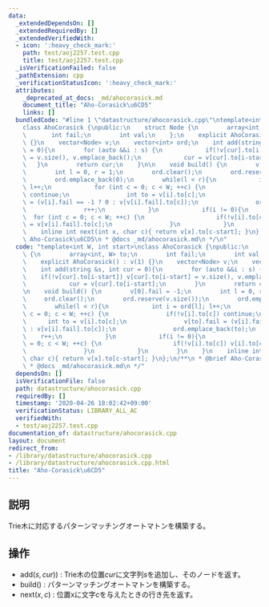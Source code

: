 ```yaml
---
data:
  _extendedDependsOn: []
  _extendedRequiredBy: []
  _extendedVerifiedWith:
  - icon: ':heavy_check_mark:'
    path: test/aoj2257.test.cpp
    title: test/aoj2257.test.cpp
  _isVerificationFailed: false
  _pathExtension: cpp
  _verificationStatusIcon: ':heavy_check_mark:'
  attributes:
    _deprecated_at_docs: _md/ahocorasick.md
    document_title: "Aho-Corasick\u6CD5"
    links: []
  bundledCode: "#line 1 \"datastructure/ahocorasick.cpp\"\ntemplate<int W, int start>\n\
    class AhoCorasick {\npublic:\n    struct Node {\n        array<int, W> to;\n \
    \       int fail;\n        int val;\n    };\n    explicit AhoCorasick() : v(1)\
    \ {}\n    vector<Node> v;\n    vector<int> ord;\n    int add(string &s, int cur\
    \ = 0){\n        for (auto &&i : s) {\n            if(!v[cur].to[i-start]) v[cur].to[i-start]\
    \ = v.size(), v.emplace_back();\n            cur = v[cur].to[i-start];\n     \
    \   }\n        return cur;\n    }\n\n    void build() {\n        v[0].fail = -1;\n\
    \        int l = 0, r = 1;\n        ord.clear();\n        ord.reserve(v.size());\n\
    \        ord.emplace_back(0);\n        while(l < r){\n            int i = ord[l];\
    \ l++;\n            for (int c = 0; c < W; ++c) {\n                if(!v[i].to[c])\
    \ continue;\n                int to = v[i].to[c];\n                v[to].fail\
    \ = (v[i].fail == -1 ? 0 : v[v[i].fail].to[c]);\n                ord.emplace_back(to);\n\
    \                r++;\n            }\n            if(i != 0){\n              \
    \  for (int c = 0; c < W; ++c) {\n                    if(!v[i].to[c]) v[i].to[c]\
    \ = v[v[i].fail].to[c];\n                }\n            }\n        }\n    }\n\
    \    inline int next(int x, char c){ return v[x].to[c-start]; }\n};\n/**\n * @brief\
    \ Aho-Corasick\u6CD5\n * @docs _md/ahocorasick.md\n */\n"
  code: "template<int W, int start>\nclass AhoCorasick {\npublic:\n    struct Node\
    \ {\n        array<int, W> to;\n        int fail;\n        int val;\n    };\n\
    \    explicit AhoCorasick() : v(1) {}\n    vector<Node> v;\n    vector<int> ord;\n\
    \    int add(string &s, int cur = 0){\n        for (auto &&i : s) {\n        \
    \    if(!v[cur].to[i-start]) v[cur].to[i-start] = v.size(), v.emplace_back();\n\
    \            cur = v[cur].to[i-start];\n        }\n        return cur;\n    }\n\
    \n    void build() {\n        v[0].fail = -1;\n        int l = 0, r = 1;\n   \
    \     ord.clear();\n        ord.reserve(v.size());\n        ord.emplace_back(0);\n\
    \        while(l < r){\n            int i = ord[l]; l++;\n            for (int\
    \ c = 0; c < W; ++c) {\n                if(!v[i].to[c]) continue;\n          \
    \      int to = v[i].to[c];\n                v[to].fail = (v[i].fail == -1 ? 0\
    \ : v[v[i].fail].to[c]);\n                ord.emplace_back(to);\n            \
    \    r++;\n            }\n            if(i != 0){\n                for (int c\
    \ = 0; c < W; ++c) {\n                    if(!v[i].to[c]) v[i].to[c] = v[v[i].fail].to[c];\n\
    \                }\n            }\n        }\n    }\n    inline int next(int x,\
    \ char c){ return v[x].to[c-start]; }\n};\n/**\n * @brief Aho-Corasick\u6CD5\n\
    \ * @docs _md/ahocorasick.md\n */"
  dependsOn: []
  isVerificationFile: false
  path: datastructure/ahocorasick.cpp
  requiredBy: []
  timestamp: '2020-04-26 18:02:42+09:00'
  verificationStatus: LIBRARY_ALL_AC
  verifiedWith:
  - test/aoj2257.test.cpp
documentation_of: datastructure/ahocorasick.cpp
layout: document
redirect_from:
- /library/datastructure/ahocorasick.cpp
- /library/datastructure/ahocorasick.cpp.html
title: "Aho-Corasick\u6CD5"
---
```

## 説明
Trie木に対応するパターンマッチングオートマトンを構築する。

## 操作
- $\mathrm{add}(s, cur))$ : Trie木の位置$cur$に文字列$s$を追加し、そのノードを返す。
- $\mathrm{build}()$ : パターンマッチングオートマトンを構築する。
- $\mathrm{next}(x, c)$ : 位置xに文字$c$を与えたときの行き先を返す。